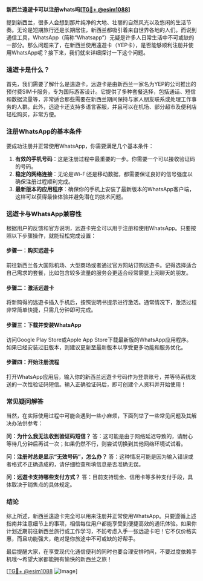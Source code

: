 **新西兰遠遊卡可以注册whats吗[[TG💪+ @esim1088](https://t.me/s/esim1088)]**

提到新西兰，很多人会想到那片纯净的大地、壮丽的自然风光以及悠闲的生活节奏。无论是短期旅行还是长期居住，新西兰都吸引着来自世界各地的人们。而说到通信工具，WhatsApp（简称“Whatsapp”）无疑是许多人日常生活中不可或缺的一部分。那么问题来了，在新西兰使用遠遊卡（YEP卡），是否能够顺利注册并使用WhatsApp呢？接下来，我们就来详细探讨一下这个问题。

### 遠遊卡是什么？

首先，我们需要了解什么是遠遊卡。远遊卡是由新西兰一家名为YEP的公司推出的预付费SIM卡服务，专为国际游客设计。它提供了多种套餐选择，包括通话、短信和数据流量等，非常适合那些需要在新西兰期间保持与家人朋友联系或处理工作事务的人群。此外，远遊卡还支持多语言客服，并且可以在机场、部分超市及便利店轻松购买，非常方便。

### 注册WhatsApp的基本条件

要成功注册并正常使用WhatsApp，你需要满足几个基本条件：
1. **有效的手机号码**：这是注册过程中最重要的一步。你需要一个可以接收验证码的号码。
2. **稳定的网络连接**：无论是Wi-Fi还是移动数据，都需要保证良好的信号强度以确保注册过程顺利完成。
3. **最新版本的应用程序**：确保你的手机上安装了最新版本的WhatsApp客户端，这样可以获得最佳体验并避免潜在的技术问题。

### 远遊卡与WhatsApp兼容性

根据用户的反馈和官方说明，远遊卡完全可以用于注册和使用WhatsApp。只要按照以下步骤操作，就能轻松完成设置：

#### 步骤一：购买远遊卡
前往新西兰各大国际机场、大型商场或者通过官方网站订购远遊卡。记得选择适合自己需求的套餐，比如包含较多流量的服务会更适合经常需要上网聊天的朋友。

#### 步骤二：激活远遊卡
将新购得的远遊卡插入手机后，按照说明书提示进行激活。通常情况下，激活过程非常简单快捷，只需几分钟即可完成。

#### 步骤三：下载并安装WhatsApp
访问Google Play Store或Apple App Store下载最新版的WhatsApp应用程序。如果已经安装过旧版本，则建议更新至最新版本以享受更多功能和服务优化。

#### 步骤四：开始注册流程
打开WhatsApp应用后，输入你的新西兰远遊卡号码作为登录账号，并等待系统发送的一次性验证码短信。输入正确验证码后，即可创建个人资料并开始使用！

### 常见疑问解答

当然，在实际使用过程中可能会遇到一些小麻烦，下面列举了一些常见问题及其解决办法供参考：

**问：为什么我无法收到验证码短信？**
答：这可能是由于网络延迟导致的，请耐心等待几分钟后再试一次；如果仍然不行，则尝试切换到其他网络环境试试看。

**问：注册时总是显示“无效号码”，怎么办？**
答：这种情况可能是因为输入错误或者格式不正确造成的，请仔细检查所填信息是否准确无误。

**问：远遊卡支持哪些支付方式？**
答：目前支持现金、信用卡等多种支付手段，具体取决于销售点的具体规定。

### 结论

综上所述，新西兰遠遊卡完全可以用来注册并正常使用WhatsApp。只要遵循上述指南并注意细节上的事项，相信每位用户都能享受到便捷高效的通讯体验。如果你计划近期前往新西兰旅行或工作学习，不妨考虑入手一张远遊卡吧！它不仅价格实惠，而且功能强大，绝对是你旅途中不可或缺的好帮手。

最后提醒大家，在享受现代化通信便利的同时也要合理安排时间，不要过度依赖手机哦～希望大家都能拥有愉快的新西兰之旅！

[[TG💪+ @esim1088](https://t.me/s/esim1088) ![Image](https://i.postimg.cc/4NQfJmqS/Snipaste-2025-05-13-00-14-12.png)]